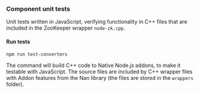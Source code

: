 ### Component unit tests ###

Unit tests written in JavaScript, verifying functionality in C++ files that are included in the ZooKeeper wrapper `node-zk.cpp`.

#### Run tests #####
```bash
npm run test-converters
```
The command will build C++ code to Native Node.js addons, to make it testable with JavaScript. The source files are included by C++ wrapper files with Addon features from the Nan library (the files are stored in the `wrappers` folder).
